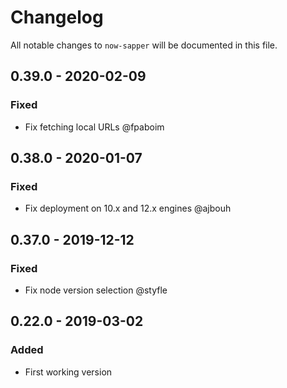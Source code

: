 # Changelog

All notable changes to `now-sapper` will be documented in this file.

## 0.39.0 - 2020-02-09
### Fixed
- Fix fetching local URLs @fpaboim

## 0.38.0 - 2020-01-07
### Fixed
- Fix deployment on 10.x and 12.x engines @ajbouh

## 0.37.0 - 2019-12-12
### Fixed
- Fix node version selection @styfle

## 0.22.0 - 2019-03-02
### Added
- First working version
